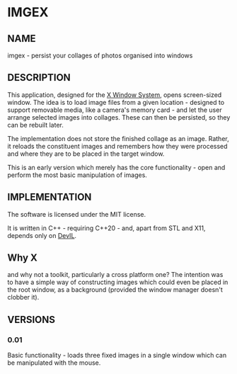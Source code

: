 # IMGEX

## NAME

  imgex - persist your collages of photos organised into windows

## DESCRIPTION

This application, designed for the [X Window System](www.x.org), opens screen-sized window.  The idea is to load image files from a given location - designed to support removable media, like a camera's memory card - and let the user arrange selected images into collages.  These can then be persisted, so they can be rebuilt later.

The implementation does not store the finished collage as an image.  Rather, it reloads the constituent images and remembers how they were processed and where they are to be placed in the target window.

This is an early version which merely has the core functionality - open and perform the most basic manipulation of images.

## IMPLEMENTATION

The software is licensed under the MIT license.

It is written in C++ - requiring C++20 - and, apart from STL and X11, depends only on [DevIL](http://openil.sourceforge.net/).

## Why X

and why not a toolkit, particularly a cross platform one?  The intention was to have a simple way of constructing images which could even be placed in
the root window, as a background (provided the window manager doesn't clobber it).

## VERSIONS

### 0.01

Basic functionality - loads three fixed images in a single window which can be manipulated with the mouse.
